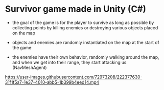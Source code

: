 # Survivor game made in Unity (C#)
 
- the goal of the game is for the player to survive as long as possible by collecting points by killing enemies or destroying various objects placed on the map

- objects and enemies are randomly instantiated on the map at the start of the game

- the enemies have their own behavior, randomly walking around the map, and when we get into their range, they start attacking us (NavMeshAgent)



https://user-images.githubusercontent.com/72973208/222377630-31f1f5a7-1e37-4010-abb5-1b399b4eed14.mp4

